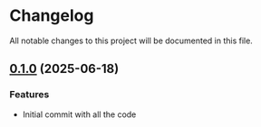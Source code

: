 # Changelog

All notable changes to this project will be documented in this file.

## [0.1.0]() (2025-06-18)

### Features

* Initial commit with all the code
